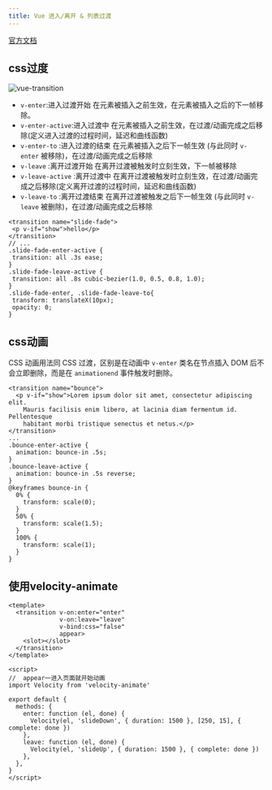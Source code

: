 ```yaml
---
title: Vue 进入/离开 & 列表过渡
---
```

[官方文档](https://cn.vuejs.org/v2/guide/transitions.html)

## css过度

![vue-transition](vue-transition.png)

- `v-enter`:进入过渡开始
在元素被插入之前生效，在元素被插入之后的下一帧移除。
- `v-enter-active`:进入过渡中
在元素被插入之前生效，在过渡/动画完成之后移除(定义进入过渡的过程时间，延迟和曲线函数)
- `v-enter-to` :进入过渡的结束
在元素被插入之后下一帧生效 (与此同时 `v-enter` 被移除)，在过渡/动画完成之后移除
- `v-leave` :离开过渡开始
在离开过渡被触发时立刻生效，下一帧被移除
- `v-leave-active` :离开过渡中
在离开过渡被触发时立刻生效，在过渡/动画完成之后移除(定义离开过渡的过程时间，延迟和曲线函数)
- `v-leave-to` :离开过渡结束
在离开过渡被触发之后下一帧生效 (与此同时 `v-leave` 被删除)，在过渡/动画完成之后移除

```vue
<transition name="slide-fade">
 <p v-if="show">hello</p>
</transition>
// ...
.slide-fade-enter-active {
 transition: all .3s ease;
}
.slide-fade-leave-active {
 transition: all .8s cubic-bezier(1.0, 0.5, 0.8, 1.0);
}
.slide-fade-enter, .slide-fade-leave-to{
 transform: translateX(10px);
 opacity: 0;
}
```

## css动画

CSS 动画用法同 CSS 过渡，区别是在动画中 `v-enter` 类名在节点插入 DOM 后不会立即删除，而是在 `animationend` 事件触发时删除。

```vue
<transition name="bounce">
  <p v-if="show">Lorem ipsum dolor sit amet, consectetur adipiscing elit.
    Mauris facilisis enim libero, at lacinia diam fermentum id. Pellentesque
    habitant morbi tristique senectus et netus.</p>
</transition>
...
.bounce-enter-active {
  animation: bounce-in .5s;
}
.bounce-leave-active {
  animation: bounce-in .5s reverse;
}
@keyframes bounce-in {
  0% {
    transform: scale(0);
  }
  50% {
    transform: scale(1.5);
  }
  100% {
    transform: scale(1);
  }
}
```

## 使用velocity-animate

```vue
<template>
  <transition v-on:enter="enter"
              v-on:leave="leave"
              v-bind:css="false"
              appear>
    <slot></slot>
  </transition>
</template>

<script>
//  appear一进入页面就开始动画
import Velocity from 'velocity-animate'

export default {
  methods: {
    enter: function (el, done) {
      Velocity(el, 'slideDown', { duration: 1500 }, [250, 15], { complete: done })
    },
    leave: function (el, done) {
      Velocity(el, 'slideUp', { duration: 1500 }, { complete: done })
    },
  },
}
</script>
```
